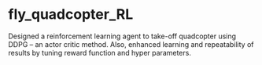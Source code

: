 # fly_quadcopter_RL

Designed a reinforcement learning agent to take-off quadcopter using DDPG – an actor critic method. Also, enhanced learning and repeatability of results by tuning reward function and hyper parameters.
